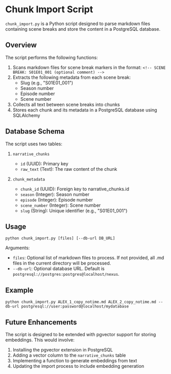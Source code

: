 # Chunk Import Script

`chunk_import.py` is a Python script designed to parse markdown files containing scene breaks and store the content in a PostgreSQL database.

## Overview

The script performs the following functions:

1. Scans markdown files for scene break markers in the format: `<!-- SCENE BREAK: S01E01_001 (optional comment) -->`
2. Extracts the following metadata from each scene break:
   - Slug (e.g., "S01E01_001")
   - Season number
   - Episode number
   - Scene number
3. Collects all text between scene breaks into chunks
4. Stores each chunk and its metadata in a PostgreSQL database using SQLAlchemy

## Database Schema

The script uses two tables:

1. `narrative_chunks`
   - `id` (UUID): Primary key
   - `raw_text` (Text): The raw content of the chunk

2. `chunk_metadata`
   - `chunk_id` (UUID): Foreign key to narrative_chunks.id
   - `season` (Integer): Season number
   - `episode` (Integer): Episode number 
   - `scene_number` (Integer): Scene number
   - `slug` (String): Unique identifier (e.g., "S01E01_001")

## Usage

```
python chunk_import.py [files] [--db-url DB_URL]
```

Arguments:
- `files`: Optional list of markdown files to process. If not provided, all .md files in the current directory will be processed.
- `--db-url`: Optional database URL. Default is `postgresql://postgres:postgres@localhost/nexus`.

## Example

```
python chunk_import.py ALEX_1_copy_notime.md ALEX_2_copy_notime.md --db-url postgresql://user:password@localhost/mydatabase
```

## Future Enhancements

The script is designed to be extended with pgvector support for storing embeddings. This would involve:

1. Installing the pgvector extension in PostgreSQL
2. Adding a vector column to the `narrative_chunks` table
3. Implementing a function to generate embeddings from text
4. Updating the import process to include embedding generation 